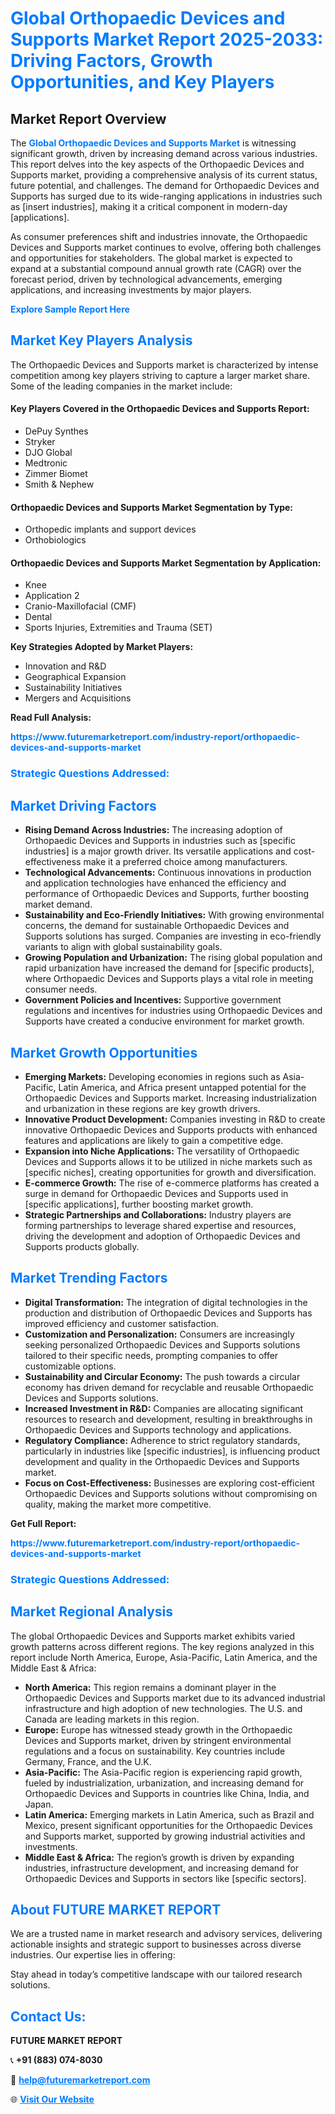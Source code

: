 <h1 style="color: #007BFF;">Global Orthopaedic Devices and Supports Market Report 2025-2033: Driving Factors, Growth Opportunities, and Key Players</h1>

<section id="overview">
<h2>Market Report Overview</h2>
<p>The <a href="https://www.futuremarketreport.com/industry-report/orthopaedic-devices-and-supports-market" style="color: #007BFF; text-decoration: none;"><strong>Global Orthopaedic Devices and Supports Market</strong></a> is witnessing significant growth, driven by increasing demand across various industries. This report delves into the key aspects of the Orthopaedic Devices and Supports market, providing a comprehensive analysis of its current status, future potential, and challenges. The demand for Orthopaedic Devices and Supports has surged due to its wide-ranging applications in industries such as [insert industries], making it a critical component in modern-day [applications].</p>
<p>As consumer preferences shift and industries innovate, the Orthopaedic Devices and Supports market continues to evolve, offering both challenges and opportunities for stakeholders. The global market is expected to expand at a substantial compound annual growth rate (CAGR) over the forecast period, driven by technological advancements, emerging applications, and increasing investments by major players.</p>
</section>

<section id="overview">
<p><a href="https://www.futuremarketreport.com/request-sample/reportId=78032" style="color: #007BFF; text-decoration: none;"><strong>Explore Sample Report Here</strong></a></p>
</section>

<section id="key-players">
<h2 style="color: #007BFF;">Market Key Players Analysis</h2>
<p>The Orthopaedic Devices and Supports market is characterized by intense competition among key players striving to capture a larger market share. Some of the leading companies in the market include:</p>
<h4>Key Players Covered in the Orthopaedic Devices and Supports Report:</h4>
<ul><li>DePuy Synthes</li><li>Stryker</li><li>DJO Global</li><li>Medtronic</li><li>Zimmer Biomet</li><li>Smith &amp; Nephew</li></ul>
<h4>Orthopaedic Devices and Supports Market Segmentation by Type:</h4>
<ul><li>Orthopedic implants and support devices</li><li>Orthobiologics</li></ul>

<h4>Orthopaedic Devices and Supports Market Segmentation by Application:</h4>
<ul><li>Knee</li><li>Application 2</li><li>Cranio-Maxillofacial (CMF)</li><li>Dental</li><li>Sports Injuries, Extremities and Trauma (SET)</li></ul>
<p><strong>Key Strategies Adopted by Market Players:</strong></p>
<ul>
<li>Innovation and R&D</li>
<li>Geographical Expansion</li>
<li>Sustainability Initiatives</li>
<li>Mergers and Acquisitions</li>
</ul>
</section>

<section>
<p><strong>Read Full Analysis: </strong></p><a href="https://www.futuremarketreport.com/industry-report/orthopaedic-devices-and-supports-market" style="color: #007BFF; text-decoration: none;"><strong>https://www.futuremarketreport.com/industry-report/orthopaedic-devices-and-supports-market</strong></a>
<h3 style="color: #007BFF;">Strategic Questions Addressed:</h3>
</section>

<section id="driving-factors">
<h2 style="color: #007BFF;">Market Driving Factors</h2>
<ul>
<li><strong>Rising Demand Across Industries:</strong> The increasing adoption of Orthopaedic Devices and Supports in industries such as [specific industries] is a major growth driver. Its versatile applications and cost-effectiveness make it a preferred choice among manufacturers.</li>
<li><strong>Technological Advancements:</strong> Continuous innovations in production and application technologies have enhanced the efficiency and performance of Orthopaedic Devices and Supports, further boosting market demand.</li>
<li><strong>Sustainability and Eco-Friendly Initiatives:</strong> With growing environmental concerns, the demand for sustainable Orthopaedic Devices and Supports solutions has surged. Companies are investing in eco-friendly variants to align with global sustainability goals.</li>
<li><strong>Growing Population and Urbanization:</strong> The rising global population and rapid urbanization have increased the demand for [specific products], where Orthopaedic Devices and Supports plays a vital role in meeting consumer needs.</li>
<li><strong>Government Policies and Incentives:</strong> Supportive government regulations and incentives for industries using Orthopaedic Devices and Supports have created a conducive environment for market growth.</li>
</ul>
</section>

<section id="growth-opportunities">
<h2 style="color: #007BFF;">Market Growth Opportunities</h2>
<ul>
<li><strong>Emerging Markets:</strong> Developing economies in regions such as Asia-Pacific, Latin America, and Africa present untapped potential for the Orthopaedic Devices and Supports market. Increasing industrialization and urbanization in these regions are key growth drivers.</li>
<li><strong>Innovative Product Development:</strong> Companies investing in R&D to create innovative Orthopaedic Devices and Supports products with enhanced features and applications are likely to gain a competitive edge.</li>
<li><strong>Expansion into Niche Applications:</strong> The versatility of Orthopaedic Devices and Supports allows it to be utilized in niche markets such as [specific niches], creating opportunities for growth and diversification.</li>
<li><strong>E-commerce Growth:</strong> The rise of e-commerce platforms has created a surge in demand for Orthopaedic Devices and Supports used in [specific applications], further boosting market growth.</li>
<li><strong>Strategic Partnerships and Collaborations:</strong> Industry players are forming partnerships to leverage shared expertise and resources, driving the development and adoption of Orthopaedic Devices and Supports products globally.</li>
</ul>
</section>

<section id="trending-factors">
<h2 style="color: #007BFF;">Market Trending Factors</h2>
<ul>
<li><strong>Digital Transformation:</strong> The integration of digital technologies in the production and distribution of Orthopaedic Devices and Supports has improved efficiency and customer satisfaction.</li>
<li><strong>Customization and Personalization:</strong> Consumers are increasingly seeking personalized Orthopaedic Devices and Supports solutions tailored to their specific needs, prompting companies to offer customizable options.</li>
<li><strong>Sustainability and Circular Economy:</strong> The push towards a circular economy has driven demand for recyclable and reusable Orthopaedic Devices and Supports solutions.</li>
<li><strong>Increased Investment in R&D:</strong> Companies are allocating significant resources to research and development, resulting in breakthroughs in Orthopaedic Devices and Supports technology and applications.</li>
<li><strong>Regulatory Compliance:</strong> Adherence to strict regulatory standards, particularly in industries like [specific industries], is influencing product development and quality in the Orthopaedic Devices and Supports market.</li>
<li><strong>Focus on Cost-Effectiveness:</strong> Businesses are exploring cost-efficient Orthopaedic Devices and Supports solutions without compromising on quality, making the market more competitive.</li>
</ul>
</section>

<section>
<p><strong>Get Full Report: </strong></p><a href="https://www.futuremarketreport.com/industry-report/orthopaedic-devices-and-supports-market" style="color: #007BFF; text-decoration: none;"><strong>https://www.futuremarketreport.com/industry-report/orthopaedic-devices-and-supports-market</strong></a>
<h3 style="color: #007BFF;">Strategic Questions Addressed:</h3>
</section>


<section id="regional-analysis">
<h2 style="color: #007BFF;">Market Regional Analysis</h2>
<p>The global Orthopaedic Devices and Supports market exhibits varied growth patterns across different regions. The key regions analyzed in this report include North America, Europe, Asia-Pacific, Latin America, and the Middle East & Africa:</p>
<ul>
<li><strong>North America:</strong> This region remains a dominant player in the Orthopaedic Devices and Supports market due to its advanced industrial infrastructure and high adoption of new technologies. The U.S. and Canada are leading markets in this region.</li>
<li><strong>Europe:</strong> Europe has witnessed steady growth in the Orthopaedic Devices and Supports market, driven by stringent environmental regulations and a focus on sustainability. Key countries include Germany, France, and the U.K.</li>
<li><strong>Asia-Pacific:</strong> The Asia-Pacific region is experiencing rapid growth, fueled by industrialization, urbanization, and increasing demand for Orthopaedic Devices and Supports in countries like China, India, and Japan.</li>
<li><strong>Latin America:</strong> Emerging markets in Latin America, such as Brazil and Mexico, present significant opportunities for the Orthopaedic Devices and Supports market, supported by growing industrial activities and investments.</li>
<li><strong>Middle East & Africa:</strong> The region’s growth is driven by expanding industries, infrastructure development, and increasing demand for Orthopaedic Devices and Supports in sectors like [specific sectors].</li>
</ul>
</section>

<footer>
<h2 style="color: #007BFF;">About FUTURE MARKET REPORT</h2>
<p>We are a trusted name in market research and advisory services, delivering actionable insights and strategic support to businesses across diverse industries. Our expertise lies in offering:</p>

<p>Stay ahead in today’s competitive landscape with our tailored research solutions.</p>

<h2 style="color: #007BFF;">Contact Us:</h2>
<p><strong>FUTURE MARKET REPORT</strong></p>
<p>📞 <strong>+91 (883) 074-8030</strong></p>
<p>📧 <strong><a href="mailto:help@futuremarketreport.com" style="color: #007BFF;">help@futuremarketreport.com</a></strong></p>
<p>🌐 <strong><a href="https://www.futuremarketreport.com/" style="color: #007BFF;">Visit Our Website</a></strong></p>
</footer>